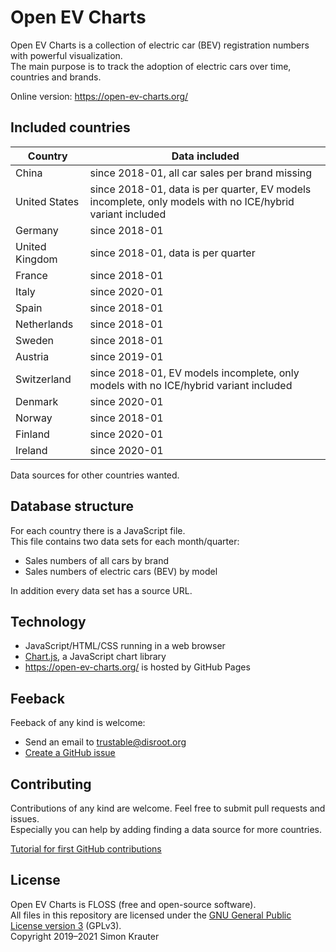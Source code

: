 Open EV Charts
==============

Open EV Charts is a collection of electric car (BEV) registration numbers with powerful visualization.<br>
The main purpose is to track the adoption of electric cars over time, countries and brands.

Online version: https://open-ev-charts.org/

Included countries
------------------
| Country        | Data included
|----------------|-------------------------------------------------------
| China          | since 2018-01, all car sales per brand missing
| United States  | since 2018-01, data is per quarter, EV models incomplete, only models with no ICE/hybrid variant included
| Germany        | since 2018-01
| United Kingdom | since 2018-01, data is per quarter
| France         | since 2018-01
| Italy          | since 2020-01
| Spain          | since 2018-01
| Netherlands    | since 2018-01
| Sweden         | since 2018-01
| Austria        | since 2019-01
| Switzerland    | since 2018-01, EV models incomplete, only models with no ICE/hybrid variant included
| Denmark        | since 2020-01
| Norway         | since 2018-01
| Finland        | since 2020-01
| Ireland        | since 2020-01

Data sources for other countries wanted.

Database structure
------------------

For each country there is a JavaScript file.<br>
This file contains two data sets for each month/quarter:

- Sales numbers of all cars by brand
- Sales numbers of electric cars (BEV) by model

In addition every data set has a source URL.

Technology
----------

- JavaScript/HTML/CSS running in a web browser
- [Chart.js](https://www.chartjs.org/), a JavaScript chart library
- https://open-ev-charts.org/ is hosted by GitHub Pages

Feeback
-------

Feeback of any kind is welcome:
- Send an email to trustable@disroot.org
- [Create a GitHub issue](https://github.com/trustable-code/Open-EV-Charts/issues/new)

Contributing
------------

Contributions of any kind are welcome. Feel free to submit pull requests and issues.<br>
Especially you can help by adding finding a data source for more countries.<br>

[Tutorial for first GitHub contributions](https://github.com/firstcontributions/first-contributions/blob/master/README.md)

License
-------

Open EV Charts is FLOSS (free and open-source software).<br>
All files in this repository are licensed under the [GNU General Public License version 3](https://opensource.org/licenses/GPL-3.0) (GPLv3).<br>
Copyright 2019–2021 Simon Krauter

